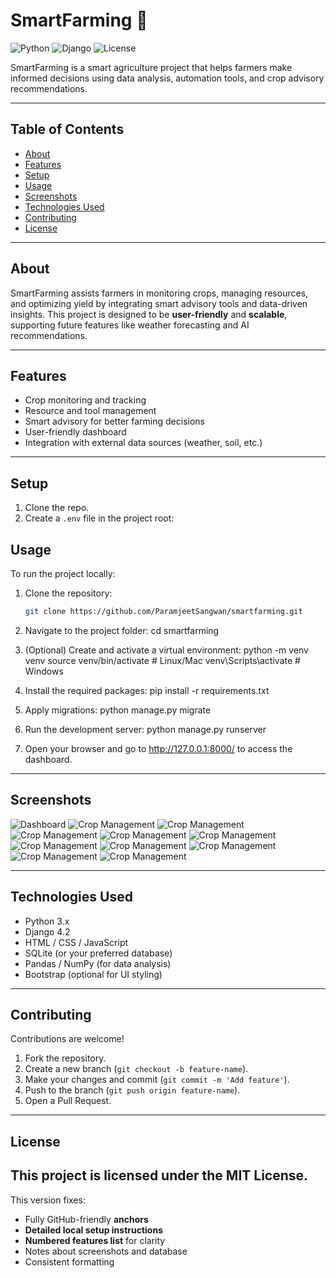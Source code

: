 # SmartFarming 🌱

![Python](https://img.shields.io/badge/Python-3.11-blue)
![Django](https://img.shields.io/badge/Django-4.2-green)
![License](https://img.shields.io/badge/License-MIT-lightgrey)

SmartFarming is a smart agriculture project that helps farmers make informed decisions using data analysis, automation tools, and crop advisory recommendations.

---

## Table of Contents
- [About](#about)
- [Features](#features)
- [Setup](#setup)
- [Usage](#usage)
- [Screenshots](#screenshots)
- [Technologies Used](#technologies-used)
- [Contributing](#contributing)
- [License](#license)

---

## About
SmartFarming assists farmers in monitoring crops, managing resources, and optimizing yield by integrating smart advisory tools and data-driven insights. This project is designed to be **user-friendly** and **scalable**, supporting future features like weather forecasting and AI recommendations.

---

## Features
- Crop monitoring and tracking  
- Resource and tool management  
- Smart advisory for better farming decisions  
- User-friendly dashboard  
- Integration with external data sources (weather, soil, etc.)  

---

## Setup

1. Clone the repo.
2. Create a `.env` file in the project root:

## Usage
To run the project locally:

1. Clone the repository:
   ```bash
   git clone https://github.com/ParamjeetSangwan/smartfarming.git

2. Navigate to the project folder:
   cd smartfarming

3. (Optional) Create and activate a virtual environment:
   python -m venv venv
   source venv/bin/activate   # Linux/Mac
   venv\Scripts\activate      # Windows

4. Install the required packages:
   pip install -r requirements.txt

5. Apply migrations:
   python manage.py migrate

6. Run the development server:
   python manage.py runserver

7. Open your browser and go to http://127.0.0.1:8000/ to access the dashboard.

---

## Screenshots

![Dashboard](screenshots/dashboard.png)
![Crop Management](screenshots/ai.png)
![Crop Management](screenshots/cart.png)
![Crop Management](screenshots/crop.png)
![Crop Management](screenshots/pesticides.png)
![Crop Management](screenshots/login.png)
![Crop Management](screenshots/marketplace.png)
![Crop Management](screenshots/orders.png)
![Crop Management](screenshots/profile.png)
![Crop Management](screenshots/tools.png)
![Crop Management](screenshots/weather.png)

---

## Technologies Used
- Python 3.x
- Django 4.2
- HTML / CSS / JavaScript
- SQLite (or your preferred database)
- Pandas / NumPy (for data analysis)
- Bootstrap (optional for UI styling)

---

## Contributing
Contributions are welcome!

1. Fork the repository.
2. Create a new branch (`git checkout -b feature-name`).
3. Make your changes and commit (`git commit -m 'Add feature'`).
4. Push to the branch (`git push origin feature-name`).
5. Open a Pull Request.

---

## License
This project is licensed under the **MIT License**.
---

This version fixes:  
- Fully GitHub-friendly **anchors**  
- **Detailed local setup instructions**  
- **Numbered features list** for clarity  
- Notes about screenshots and database  
- Consistent formatting  
